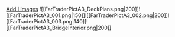 [Add'l Images](https://www.freelancetraveller.com/features/gallery/mag/a3fartrad2.html)
![[FarTraderPictA3_DeckPlans.png|200]]![[FarTraderPictA3_001.png|150]]![[FarTraderPictA3_002.png|200]]![[FarTraderPictA3_003.png|140]]![[FarTraderPictA3_BridgeInterior.png|200]]